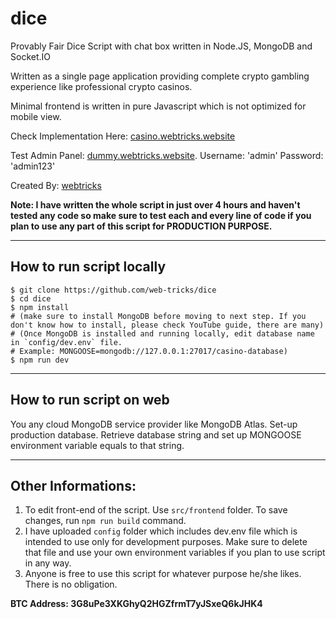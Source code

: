# dice
Provably Fair Dice Script with chat box written in Node.JS, MongoDB and Socket.IO  

Written as a single page application providing complete crypto gambling experience like professional crypto casinos.  

Minimal frontend is written in pure Javascript which is not optimized for mobile view.  

Check Implementation Here: [casino.webtricks.website](https://casino.webtricks.website)  

Test Admin Panel: [dummy.webtricks.website](http://dummy.webtricks.website). Username: 'admin' Password: 'admin123'

Created By: [webtricks](https://bitcointalk.org/index.php?action=profile;u=921974)

**Note: I have written the whole script in just over 4 hours and haven't tested any code so make sure to test each and every line of code if you plan to use any part of this script for PRODUCTION PURPOSE.**

---

## How to run script locally
```
$ git clone https://github.com/web-tricks/dice
$ cd dice
$ npm install
# (make sure to install MongoDB before moving to next step. If you don't know how to install, please check YouTube guide, there are many)
# (Once MongoDB is installed and running locally, edit database name in `config/dev.env` file. 
# Example: MONGOOSE=mongodb://127.0.0.1:27017/casino-database)
$ npm run dev
```
---

## How to run script on web
You any cloud MongoDB service provider like MongoDB Atlas. Set-up production database. Retrieve database string and set up MONGOOSE environment variable equals to that string. 

---
## Other Informations:
1. To edit front-end of the script. Use `src/frontend` folder. To save changes, run `npm run build` command.
2. I have uploaded `config` folder which includes dev.env file which is intended to use only for development purposes. Make sure to delete that file and use your own environment variables if you plan to use script in any way.  
3. Anyone is free to use this script for whatever purpose he/she likes. There is no obligation.  


__BTC Address: 3G8uPe3XKGhyQ2HGZfrmT7yJSxeQ6kJHK4__
